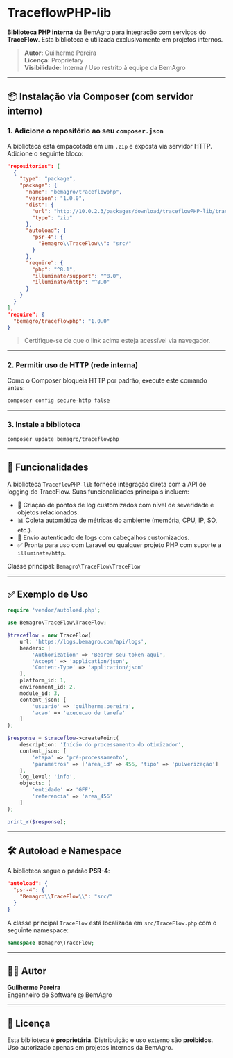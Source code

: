 
# TraceflowPHP-lib

**Biblioteca PHP interna** da BemAgro para integração com serviços do **TraceFlow**. Esta biblioteca é utilizada exclusivamente em projetos internos.

> **Autor:** Guilherme Pereira  
> **Licença:** Proprietary  
> **Visibilidade:** Interna / Uso restrito à equipe da BemAgro

---

## 📦 Instalação via Composer (com servidor interno)

### 1. Adicione o repositório ao seu `composer.json`

A biblioteca está empacotada em um `.zip` e exposta via servidor HTTP. Adicione o seguinte bloco:

```json
"repositories": [
  {
    "type": "package",
    "package": {
      "name": "bemagro/traceflowphp",
      "version": "1.0.0",
      "dist": {
        "url": "http://10.0.2.3/packages/download/traceflowPHP-lib/traceflowPHP-lib.zip",
        "type": "zip"
      },
      "autoload": {
        "psr-4": {
          "Bemagro\\TraceFlow\\": "src/"
        }
      },
      "require": {
        "php": "^8.1",
        "illuminate/support": "^8.0",
        "illuminate/http": "^8.0"
      }
    }
  }
],
"require": {
  "bemagro/traceflowphp": "1.0.0"
}
```

> Certifique-se de que o link acima esteja acessível via navegador.

---

### 2. Permitir uso de HTTP (rede interna)

Como o Composer bloqueia HTTP por padrão, execute este comando antes:

```bash
composer config secure-http false
```

---

### 3. Instale a biblioteca

```bash
composer update bemagro/traceflowphp
```

---

## 🔧 Funcionalidades

A biblioteca `TraceflowPHP-lib` fornece integração direta com a API de logging do TraceFlow. Suas funcionalidades principais incluem:

- 📝 Criação de pontos de log customizados com nível de severidade e objetos relacionados.
- 📊 Coleta automática de métricas do ambiente (memória, CPU, IP, SO, etc.).
- 🔐 Envio autenticado de logs com cabeçalhos customizados.
- ✅ Pronta para uso com Laravel ou qualquer projeto PHP com suporte a `illuminate/http`.

Classe principal: `Bemagro\TraceFlow\TraceFlow`

---

## ✅ Exemplo de Uso

```php
require 'vendor/autoload.php';

use Bemagro\TraceFlow\TraceFlow;

$traceflow = new TraceFlow(
    url: 'https://logs.bemagro.com/api/logs',
    headers: [
        'Authorization' => 'Bearer seu-token-aqui',
        'Accept' => 'application/json',
        'Content-Type' => 'application/json'
    ],
    platform_id: 1,
    environment_id: 2,
    module_id: 3,
    content_json: [
        'usuario' => 'guilherme.pereira',
        'acao' => 'execucao de tarefa'
    ]
);

$response = $traceflow->createPoint(
    description: 'Início do processamento do otimizador',
    content_json: [
        'etapa' => 'pré-processamento',
        'parametros' => ['area_id' => 456, 'tipo' => 'pulverização']
    ],
    log_level: 'info',
    objects: [
        'entidade' => 'GFF',
        'referencia' => 'area_456'
    ]
);

print_r($response);
```

---

## 🛠️ Autoload e Namespace

A biblioteca segue o padrão **PSR-4**:

```json
"autoload": {
  "psr-4": {
    "Bemagro\\TraceFlow\\": "src/"
  }
}
```

A classe principal `TraceFlow` está localizada em `src/TraceFlow.php` com o seguinte namespace:

```php
namespace Bemagro\TraceFlow;
```

---

## 🧑‍💻 Autor

**Guilherme Pereira**  
Engenheiro de Software @ BemAgro

---

## 📃 Licença

Esta biblioteca é **proprietária**. Distribuição e uso externo são **proibidos**.  
Uso autorizado apenas em projetos internos da BemAgro.
